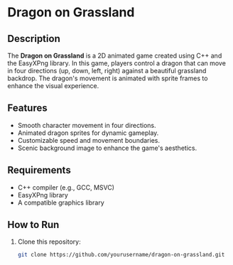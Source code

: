 # Dragon on Grassland

## Description
The **Dragon on Grassland** is a 2D animated game created using C++ and the EasyXPng library. In this game, players control a dragon that can move in four directions (up, down, left, right) against a beautiful grassland backdrop. The dragon's movement is animated with sprite frames to enhance the visual experience.

## Features
- Smooth character movement in four directions.
- Animated dragon sprites for dynamic gameplay.
- Customizable speed and movement boundaries.
- Scenic background image to enhance the game's aesthetics.

## Requirements
- C++ compiler (e.g., GCC, MSVC)
- EasyXPng library
- A compatible graphics library

## How to Run
1. Clone this repository:
   ```bash
   git clone https://github.com/yourusername/dragon-on-grassland.git
